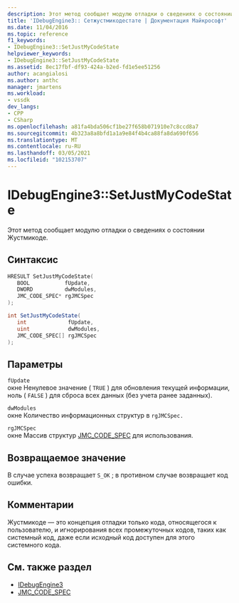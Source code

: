 ```yaml
---
description: Этот метод сообщает модулю отладки о сведениях о состоянии Жустмикоде.
title: 'IDebugEngine3:: Сетжустмикодестате | Документация Майкрософт'
ms.date: 11/04/2016
ms.topic: reference
f1_keywords:
- IDebugEngine3::SetJustMyCodeState
helpviewer_keywords:
- IDebugEngine3::SetJustMyCodeState
ms.assetid: 8ec17fbf-df93-424a-b2ed-fd1e5ee51256
author: acangialosi
ms.author: anthc
manager: jmartens
ms.workload:
- vssdk
dev_langs:
- CPP
- CSharp
ms.openlocfilehash: a81fa4bda506cf1be27f658b071910e7c8ccd8a7
ms.sourcegitcommit: 4b323a8a8bfd1a1a9e84f4b4ca88fa8da690f656
ms.translationtype: MT
ms.contentlocale: ru-RU
ms.lasthandoff: 03/05/2021
ms.locfileid: "102153707"
---
```

# <a name="idebugengine3setjustmycodestate"></a>IDebugEngine3::SetJustMyCodeState
Этот метод сообщает модулю отладки о сведениях о состоянии Жустмикоде.

## <a name="syntax"></a>Синтаксис

```cpp
HRESULT SetJustMyCodeState(
   BOOL           fUpdate,
   DWORD          dwModules,
   JMC_CODE_SPEC* rgJMCSpec
);
```

```csharp
int SetJustMyCodeState(
   int             fUpdate,
   uint            dwModules,
   JMC_CODE_SPEC[] rgJMCSpec
);
```

## <a name="parameters"></a>Параметры
`fUpdate`\
окне Ненулевое значение ( `TRUE` ) для обновления текущей информации, ноль ( `FALSE` ) для сброса всех данных (без учета ранее заданных).

`dwModules`\
окне Количество информационных структур в `rgJMCSpec.`

`rgJMCSpec`\
окне Массив структур [JMC_CODE_SPEC](../../../extensibility/debugger/reference/jmc-code-spec.md) для использования.

## <a name="return-value"></a>Возвращаемое значение
 В случае успеха возвращает `S_OK` ; в противном случае возвращает код ошибки.

## <a name="remarks"></a>Комментарии
 Жустмикоде — это концепция отладки только кода, относящегося к пользователю, и игнорирования всех промежуточных кодов, таких как системный код, даже если исходный код доступен для этого системного кода.

## <a name="see-also"></a>См. также раздел
- [IDebugEngine3](../../../extensibility/debugger/reference/idebugengine3.md)
- [JMC_CODE_SPEC](../../../extensibility/debugger/reference/jmc-code-spec.md)
